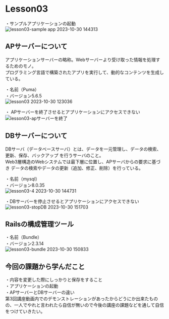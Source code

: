 # Lesson03

・サンプルアプリケーションの起動
![lesson03-sample app 2023-10-30 144313](https://github.com/sawa2310/RaiseTech/assets/148616537/7d76945c-dd32-4e37-acb1-cefe6ddfb8a2)

## APサーバーについて
アプリケーションサーバーの略称。Webサーバーより受け取った情報を処理するためのモノ。
<br>プログラミング言語で構築されたアプリを実行して、動的なコンテンツを生成している。

・名前（Puma）
<br>・バージョン5.6.5
<br>![lesson03 2023-10-30 123036](https://github.com/sawa2310/RaiseTech/assets/148616537/1e751450-96ed-4d21-8bed-f203bb1820bb)

・ APサーバーを終了させるとアプリケーションにアクセスできない
![lesson03-apサーバーを終了](https://github.com/sawa2310/RaiseTech/assets/148616537/732c534e-478c-4b1c-9401-4b4785bfd1d3)

## DBサーバーについて
DBサーバ（データベースサーバ）とは、データを一元管理し、データの検索、更新、保存、バックアップ を行うサーバのこと。
<br> Web3層構造のWebシステムでは最下層に位置し、APサーバからの要求に基づき データの検索やデータの更新（追加、修正、削除）を行っている。


・名前（mysql）
<br>・バージョン8.0.35
<br>![lesson03-4 2023-10-30 144731](https://github.com/sawa2310/RaiseTech/assets/148616537/f972e3a2-f712-4a29-9a40-00048bf394db)

・DBサーバーを停止させるとアプリケーションにアクセスできない
![lesson03-stopDB 2023-10-30 151703](https://github.com/sawa2310/RaiseTech/assets/148616537/9e3cfb35-adc8-40b5-883b-92909eda6a7f)


## Railsの構成管理ツール

・名前（Bundle）
<br>・バージョン2.3.14
<br>![lesson03-bundle 2023-10-30 150833](https://github.com/sawa2310/RaiseTech/assets/148616537/14405fe1-6a00-4fd2-b2a8-6bc2e242d0ca)

## 今回の課題から学んだこと

・内容を変更した際にしっかりと保存をすること
<br>・アプリケーションの起動
<br>・APサーバーとDBサーバーの違い
<br>第3回講座動画内でのデモンストレーションがあったからどうにか出来たものの、一人でやれと言われたら自信が無いので今後の講座の課題などを通して自信をつけていきたい。
